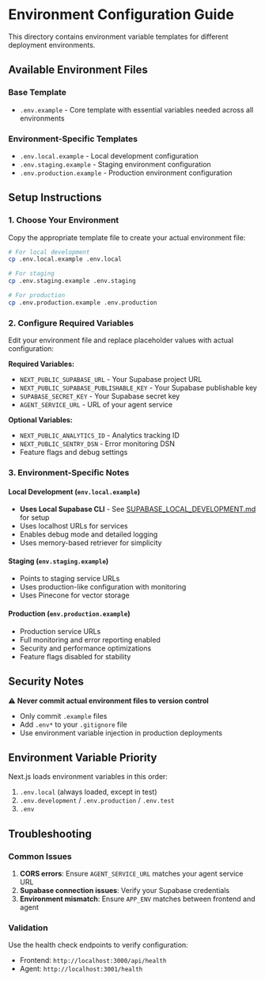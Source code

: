# Environment Configuration Guide

This directory contains environment variable templates for different deployment environments.

## Available Environment Files

### Base Template
- `.env.example` - Core template with essential variables needed across all environments

### Environment-Specific Templates
- `.env.local.example` - Local development configuration
- `.env.staging.example` - Staging environment configuration  
- `.env.production.example` - Production environment configuration

## Setup Instructions

### 1. Choose Your Environment
Copy the appropriate template file to create your actual environment file:

```bash
# For local development
cp .env.local.example .env.local

# For staging
cp .env.staging.example .env.staging

# For production
cp .env.production.example .env.production
```

### 2. Configure Required Variables
Edit your environment file and replace placeholder values with actual configuration:

**Required Variables:**
- `NEXT_PUBLIC_SUPABASE_URL` - Your Supabase project URL
- `NEXT_PUBLIC_SUPABASE_PUBLISHABLE_KEY` - Your Supabase publishable key
- `SUPABASE_SECRET_KEY` - Your Supabase secret key
- `AGENT_SERVICE_URL` - URL of your agent service

**Optional Variables:**
- `NEXT_PUBLIC_ANALYTICS_ID` - Analytics tracking ID
- `NEXT_PUBLIC_SENTRY_DSN` - Error monitoring DSN
- Feature flags and debug settings

### 3. Environment-Specific Notes

#### Local Development (`env.local.example`)
- **Uses Local Supabase CLI** - See [SUPABASE_LOCAL_DEVELOPMENT.md](./SUPABASE_LOCAL_DEVELOPMENT.md) for setup
- Uses localhost URLs for services
- Enables debug mode and detailed logging
- Uses memory-based retriever for simplicity

#### Staging (`env.staging.example`)
- Points to staging service URLs
- Uses production-like configuration with monitoring
- Uses Pinecone for vector storage

#### Production (`env.production.example`)
- Production service URLs
- Full monitoring and error reporting enabled
- Security and performance optimizations
- Feature flags disabled for stability

## Security Notes

⚠️ **Never commit actual environment files to version control**
- Only commit `.example` files
- Add `.env*` to your `.gitignore` file
- Use environment variable injection in production deployments

## Environment Variable Priority

Next.js loads environment variables in this order:
1. `.env.local` (always loaded, except in test)
2. `.env.development` / `.env.production` / `.env.test`
3. `.env`

## Troubleshooting

### Common Issues
1. **CORS errors**: Ensure `AGENT_SERVICE_URL` matches your agent service URL
2. **Supabase connection issues**: Verify your Supabase credentials
3. **Environment mismatch**: Ensure `APP_ENV` matches between frontend and agent

### Validation
Use the health check endpoints to verify configuration:
- Frontend: `http://localhost:3000/api/health`
- Agent: `http://localhost:3001/health`
